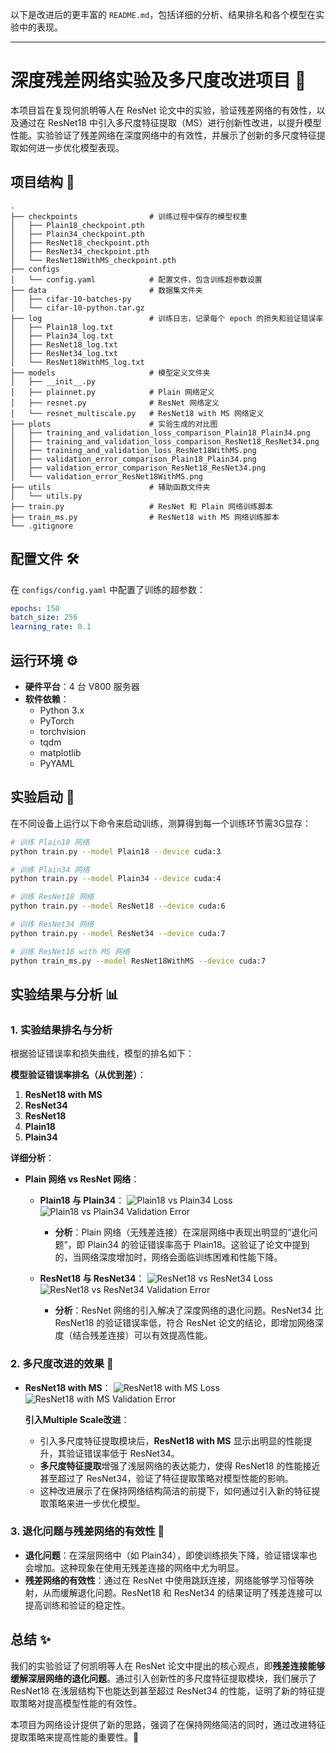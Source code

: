 以下是改进后的更丰富的 `README.md`，包括详细的分析、结果排名和各个模型在实验中的表现。

---

# 深度残差网络实验及多尺度改进项目 🚀

本项目旨在复现何凯明等人在 ResNet 论文中的实验，验证残差网络的有效性，以及通过在 ResNet18 中引入多尺度特征提取（MS）进行创新性改进，以提升模型性能。实验验证了残差网络在深度网络中的有效性，并展示了创新的多尺度特征提取如何进一步优化模型表现。

## 项目结构 📂

```
.
├── checkpoints                # 训练过程中保存的模型权重
│   ├── Plain18_checkpoint.pth
│   ├── Plain34_checkpoint.pth
│   ├── ResNet18_checkpoint.pth
│   ├── ResNet34_checkpoint.pth
│   └── ResNet18WithMS_checkpoint.pth
├── configs
│   └── config.yaml            # 配置文件，包含训练超参数设置
├── data                       # 数据集文件夹
│   ├── cifar-10-batches-py
│   └── cifar-10-python.tar.gz
├── log                        # 训练日志，记录每个 epoch 的损失和验证错误率
│   ├── Plain18_log.txt
│   ├── Plain34_log.txt
│   ├── ResNet18_log.txt
│   ├── ResNet34_log.txt
│   └── ResNet18WithMS_log.txt
├── models                     # 模型定义文件夹
│   ├── __init__.py
│   ├── plainnet.py            # Plain 网络定义
│   ├── resnet.py              # ResNet 网络定义
│   └── resnet_multiscale.py   # ResNet18 with MS 网络定义
├── plots                      # 实验生成的对比图
│   ├── training_and_validation_loss_comparison_Plain18_Plain34.png
│   ├── training_and_validation_loss_comparison_ResNet18_ResNet34.png
│   ├── training_and_validation_loss_ResNet18WithMS.png
│   ├── validation_error_comparison_Plain18_Plain34.png
│   ├── validation_error_comparison_ResNet18_ResNet34.png
│   └── validation_error_ResNet18WithMS.png
├── utils                      # 辅助函数文件夹
│   └── utils.py
├── train.py                   # ResNet 和 Plain 网络训练脚本
├── train_ms.py                # ResNet18 with MS 网络训练脚本
└── .gitignore
```

## 配置文件 🛠️

在 `configs/config.yaml` 中配置了训练的超参数：

```yaml
epochs: 150
batch_size: 256
learning_rate: 0.1
```

## 运行环境 ⚙️

- **硬件平台**：4 台 V800 服务器
- **软件依赖**：
  - Python 3.x
  - PyTorch
  - torchvision
  - tqdm
  - matplotlib
  - PyYAML

## 实验启动 🚦

在不同设备上运行以下命令来启动训练，测算得到每一个训练环节需3G显存：

```bash
# 训练 Plain18 网络
python train.py --model Plain18 --device cuda:3

# 训练 Plain34 网络
python train.py --model Plain34 --device cuda:4

# 训练 ResNet18 网络
python train.py --model ResNet18 --device cuda:6

# 训练 ResNet34 网络
python train.py --model ResNet34 --device cuda:7

# 训练 ResNet18 with MS 网络
python train_ms.py --model ResNet18WithMS --device cuda:7
```

## 实验结果与分析 📊

### 1. 实验结果排名与分析
根据验证错误率和损失曲线，模型的排名如下：

**模型验证错误率排名（从优到差）**：
1. **ResNet18 with MS**
2. **ResNet34**
3. **ResNet18**
4. **Plain18**
5. **Plain34**

**详细分析**：
- **Plain 网络 vs ResNet 网络**：
  - **Plain18 与 Plain34**：
    ![Plain18 vs Plain34 Loss](plots/training_and_validation_loss_comparison_Plain18_Plain34.png)
    ![Plain18 vs Plain34 Validation Error](plots/validation_error_comparison_Plain18_Plain34.png)
    
    - **分析**：Plain 网络（无残差连接）在深层网络中表现出明显的“退化问题”，即 Plain34 的验证错误率高于 Plain18。这验证了论文中提到的，当网络深度增加时，网络会面临训练困难和性能下降。

  - **ResNet18 与 ResNet34**：
    ![ResNet18 vs ResNet34 Loss](plots/training_and_validation_loss_comparison_ResNet18_ResNet34.png)
    ![ResNet18 vs ResNet34 Validation Error](plots/validation_error_comparison_ResNet18_ResNet34.png)
    
    - **分析**：ResNet 网络的引入解决了深度网络的退化问题。ResNet34 比 ResNet18 的验证错误率低，符合 ResNet 论文的结论，即增加网络深度（结合残差连接）可以有效提高性能。

### 2. 多尺度改进的效果 🚀
- **ResNet18 with MS**：
  ![ResNet18 with MS Loss](plots/training_and_validation_loss_ResNet18WithMS.png)
  ![ResNet18 with MS Validation Error](plots/validation_error_ResNet18WithMS.png)
  
  **引入Multiple Scale改进**：
  - 引入多尺度特征提取模块后，**ResNet18 with MS** 显示出明显的性能提升，其验证错误率低于 ResNet34。
  - **多尺度特征提取**增强了浅层网络的表达能力，使得 ResNet18 的性能接近甚至超过了 ResNet34，验证了特征提取策略对模型性能的影响。
  - 这种改进展示了在保持网络结构简洁的前提下，如何通过引入新的特征提取策略来进一步优化模型。

### 3. 退化问题与残差网络的有效性 🔧
- **退化问题**：在深层网络中（如 Plain34），即使训练损失下降，验证错误率也会增加。这种现象在使用无残差连接的网络中尤为明显。
- **残差网络的有效性**：通过在 ResNet 中使用跳跃连接，网络能够学习恒等映射，从而缓解退化问题。ResNet18 和 ResNet34 的结果证明了残差连接可以提高训练和验证的稳定性。

## 总结 ✨
我们的实验验证了何凯明等人在 ResNet 论文中提出的核心观点，即**残差连接能够缓解深层网络的退化问题**。通过引入创新性的多尺度特征提取模块，我们展示了 ResNet18 在浅层结构下也能达到甚至超过 ResNet34 的性能，证明了新的特征提取策略对提高模型性能的有效性。

本项目为网络设计提供了新的思路，强调了在保持网络简洁的同时，通过改进特征提取策略来提高性能的重要性。🔬


